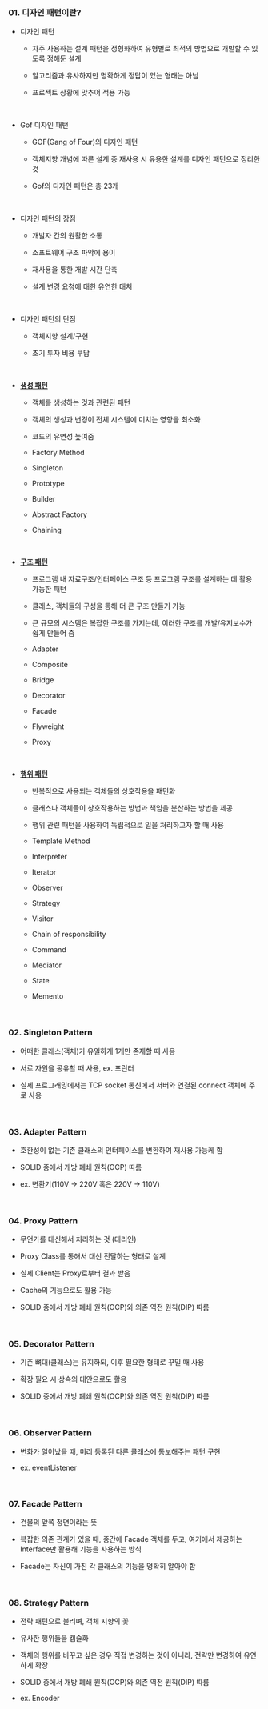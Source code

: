 <h3>01. 디자인 패턴이란?</h3>

* 디자인 패턴

    * 자주 사용하는 설계 패턴을 정형화하여 유형별로 최적의 방법으로 개발할 수 있도록 정해둔 설계

    * 알고리즘과 유사하지만 명확하게 정답이 있는 형태는 아님

    * 프로젝트 상황에 맞추어 적용 가능

<br>

* Gof 디자인 패턴 

  * GOF(Gang of Four)의 디자인 패턴

  * 객체지향 개념에 따른 설계 중 재사용 시 유용한 설계를 디자인 패턴으로 정리한 것

  * Gof의 디자인 패턴은 총 23개

<br>

* 디자인 패턴의 장점

  * 개발자 간의 원활한 소통

  * 소프트웨어 구조 파악에 용이
  
  * 재사용을 통한 개발 시간 단축

  * 설계 변경 요청에 대한 유연한 대처

<br>

* 디자인 패턴의 단점

  * 객체지향 설계/구현

  * 초기 투자 비용 부담

<br>

* <b><u>생성 패턴</u></b>

  * 객체를 생성하는 것과 관련된 패턴

  * 객체의 생성과 변경이 전체 시스템에 미치는 영향을 최소화

  * 코드의 유연성 높여줌
  
  * Factory Method

  * Singleton
  
  * Prototype

  * Builder

  * Abstract Factory

  * Chaining

<br>

* <b><u>구조 패턴</u></b>

  * 프로그램 내 자료구조/인터페이스 구조 등 프로그램 구조를 설계하는 데 활용 가능한 패턴

  * 클래스, 객체들의 구성을 통해 더 큰 구조 만들기 가능

  * 큰 규모의 시스템은 복잡한 구조를 가지는데, 이러한 구조를 개발/유지보수가 쉽게 만들어 줌

  * Adapter
  
  * Composite
  
  * Bridge

  * Decorator

  * Facade

  * Flyweight

  * Proxy

<br>

* <b><u>행위 패턴</u></b>

  * 반복적으로 사용되는 객체들의 상호작용을 패턴화

  * 클래스나 객체들이 상호작용하는 방법과 책임을 분산하는 방법을 제공

  * 행위 관련 패턴을 사용하여 독립적으로 일을 처리하고자 할 때 사용

  * Template Method

  * Interpreter
  
  * Iterator

  * Observer

  * Strategy

  * Visitor

  * Chain of responsibility

  * Command

  * Mediator

  * State

  * Memento

<br>

<h3>02. Singleton Pattern</h3>

* 어떠한 클래스(객체)가 유일하게 1개만 존재할 때 사용

* 서로 자원을 공유할 때 사용, ex. 프린터

* 실제 프로그래밍에서는 TCP socket 통신에서 서버와 연결된 connect 객체에 주로 사용

<br>

<h3>03. Adapter Pattern</h3>

* 호환성이 없는 기존 클래스의 인터페이스를 변환하여 재사용 가능케 함

* SOLID 중에서 개방 폐쇄 원칙(OCP) 따름

* ex. 변환기(110V -> 220V 혹은 220V -> 110V)

<br>

<h3>04. Proxy Pattern</h3>

* 무언가를 대신해서 처리하는 것 (대리인)

* Proxy Class를 통해서 대신 전달하는 형태로 설계

* 실제 Client는 Proxy로부터 결과 받음

* Cache의 기능으로도 활용 가능

* SOLID 중에서 개방 폐쇄 원칙(OCP)와 의존 역전 원칙(DIP) 따름

<br>

<h3>05. Decorator Pattern</h3>

* 기존 뼈대(클래스)는 유지하되, 이후 필요한 형태로 꾸밀 때 사용

* 확장 필요 시 상속의 대안으로도 활용

* SOLID 중에서 개방 폐쇄 원칙(OCP)와 의존 역전 원칙(DIP) 따름

<br>

<h3>06. Observer Pattern</h3>

* 변화가 일어났을 때, 미리 등록된 다른 클래스에 통보해주는 패턴 구현

* ex. eventListener

<br>

<h3>07. Facade Pattern</h3>

* 건물의 앞쪽 정면이라는 뜻

* 복잡한 의존 관계가 있을 때, 중간에 Facade 객체를 두고, 여기에서 제공하는 Interface만 활용해 기능을 사용하는 방식

* Facade는 자신이 가진 각 클래스의 기능을 명확히 알아야 함

<br>

<h3>08. Strategy Pattern</h3>

* 전략 패턴으로 불리며, 객체 지향의 꽃

* 유사한 행위들을 캡슐화

* 객체의 행위를 바꾸고 싶은 경우 직접 변경하는 것이 아니라, 전략만 변경하여 유연하게 확장

* SOLID 중에서 개방 폐쇄 원칙(OCP)와 의존 역전 원칙(DIP) 따름

* ex. Encoder
